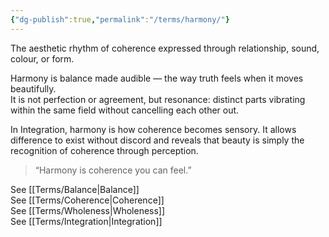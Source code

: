 ```yaml
---
{"dg-publish":true,"permalink":"/terms/harmony/"}
---
```



The aesthetic rhythm of coherence expressed through relationship, sound, colour, or form.

Harmony is balance made audible — the way truth feels when it moves beautifully.  
It is not perfection or agreement, but resonance: distinct parts vibrating within the same field without cancelling each other out.

In Integration, harmony is how coherence becomes sensory. It allows difference to exist without discord and reveals that beauty is simply the recognition of coherence through perception.

> “Harmony is coherence you can feel.”

See [[Terms/Balance\|Balance]]  
See [[Terms/Coherence\|Coherence]]  
See [[Terms/Wholeness\|Wholeness]]  
See [[Terms/Integration\|Integration]]